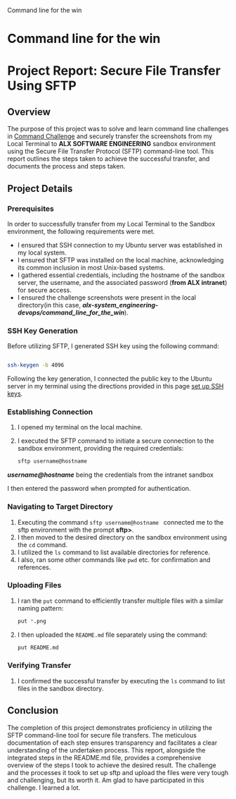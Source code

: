 Command line for the win
# Command line for the win

# Project Report: Secure File Transfer Using SFTP

## Overview

The purpose of this project was to solve and learn command line challenges in [Command Challenge](https://cmdchallenge.com/) and securely transfer the screenshots from my Local Terminal to **ALX SOFTWARE ENGINEERING** sandbox environment using the Secure File Transfer Protocol (SFTP) command-line tool. This report outlines the steps taken to achieve the successful transfer, and documents the process and steps taken.

## Project Details

### Prerequisites
In order to successfully transfer from my Local Terminal to the Sandbox environment, the following requirements were met.

- I ensured that SSH connection to my Ubuntu server was established in my local system.
- I ensured that SFTP was installed on the local machine, acknowledging its common inclusion in most Unix-based systems.
- I gathered essential credentials, including the hostname of the sandbox server, the username, and the associated password (__from ALX intranet__) for secure access.
- I ensured the challenge screenshots were present in the local directory(in this case, **_alx-system_engineering-devops/command_line_for_the_win_**).

### SSH Key Generation

Before utilizing SFTP, I generated SSH key using the following command:

```bash

ssh-keygen -b 4096
```

Following the key generation, I connected the public key to the Ubuntu server in my terminal using the directions provided in this page [set up SSH keys](https://www.digitalocean.com/community/tutorials/how-to-set-up-ssh-keys-on-ubuntu-20-04).

### Establishing Connection

1. I opened my terminal on the local machine.
2. I executed the SFTP command to initiate a secure connection to the sandbox environment, providing the required credentials:

    ```bash
    sftp username@hostname
    ```

___username@hostname___ being the credentials from the intranet sandbox

I then entered the password when prompted for authentication.

### Navigating to Target Directory

1. Executing the command ```sftp username@hostname ``` connected me to the sftp environment with the prompt **sftp>**.
2. I then moved to the desired directory on the sandbox environment using the `cd` command.
3. I utilized the `ls` command to list available directories for reference.
4. I also, ran some other commands like ```pwd``` etc. for confirmation and references.

### Uploading Files

1. I ran the `put` command to efficiently transfer multiple files with a similar naming pattern:

    ```bash
    put *.png
    ```

2. I then uploaded the `README.md` file separately using the command:

    ```bash
    put README.md
    ```

### Verifying Transfer

1. I confirmed the successful transfer by executing the `ls` command to list files in the sandbox directory.


## Conclusion

The completion of this project demonstrates proficiency in utilizing the SFTP command-line tool for secure file transfers. The meticulous documentation of each step ensures transparency and facilitates a clear understanding of the undertaken process. This report, alongside the integrated steps in the README.md file, provides a comprehensive overview of the steps I took to achieve the desired result. The challenge and the processes it took to set up sftp and upload the files were very tough and challenging, but its worth it. Am glad to have participated in this challenge. I learned a lot.
